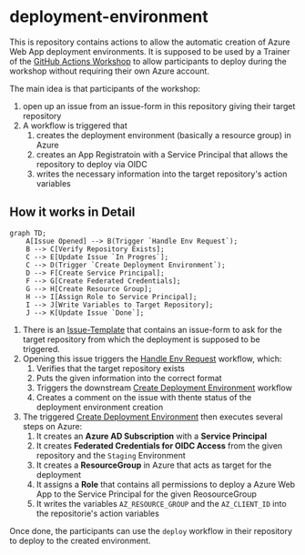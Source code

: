 # deployment-environment

This is repository contains actions to allow the automatic creation of Azure Web App deployment environments. It is supposed to be used by a Trainer of the [GitHub Actions Workshop](https://github.com/actions-workshop/actions-workshop) to allow participants to deploy during the workshop without requiring their own Azure account.

The main idea is that participants of the workshop:

1. open up an issue from an issue-form in this repository giving their target repository
2. A workflow is triggered that
    1. creates the deployment environment (basically a resource group) in Azure
    2. creates an App Registratoin with a Service Principal that allows the repository to deploy via OIDC
    3. writes the necessary information into the target repository's action variables

## How it works in Detail

```mermaid
graph TD;
    A[Issue Opened] --> B(Trigger `Handle Env Request`);
    B --> C[Verify Repository Exists];
    C --> E[Update Issue `In Progres`];
    C --> D(Trigger `Create Deployment Environment`);
    D --> F[Create Service Principal];
    F --> G[Create Federated Credentials];
    G --> H[Create Resource Group];
    H --> I[Assign Role to Service Principal];
    I --> J[Write Variables to Target Repository];
    J --> K[Update Issue `Done`];
```

1. There is an [Issue-Template](./github/ISSUE_TEMPLATE/create-deployment-environment.md) that contains an issue-form to ask for the target repository from which the deployment is supposed to be triggered.
2. Opening this issue triggers the [Handle Env Request](./.github/workflows/handle-env-request.yml) workflow, which:
   1. Verifies that the target repository exists
   2. Puts the given information into the correct format
   3. Triggers the downstream [Create Deployment Environment](./.github/workflows/create-deployment-environment.yml) workflow
   4. Creates a comment on the issue with thente status of the deployment environment creation
3. The triggered [Create Deployment Environment](./.github/workflows/create-deployment-environment.yml) then executes several steps on Azure:
   1. It creates an **Azure AD Subscription** with a **Service Principal**
   2. It creates **Federated Credentials for OIDC Access** from the given repository and the `Staging` Environment
   3. It creates a **ResourceGroup** in Azure that acts as target for the deployment
   4. It assigns a **Role** that contains all permissions to deploy a Azure Web App to the Service Principal for the given ReosourceGroup
   5. It writes the variables `AZ_RESOURCE_GROUP` and the `AZ_CLIENT_ID` into the repositorie's action variables

Once done, the participants can use the `deploy` workflow in their repository to deploy to the created environment.
